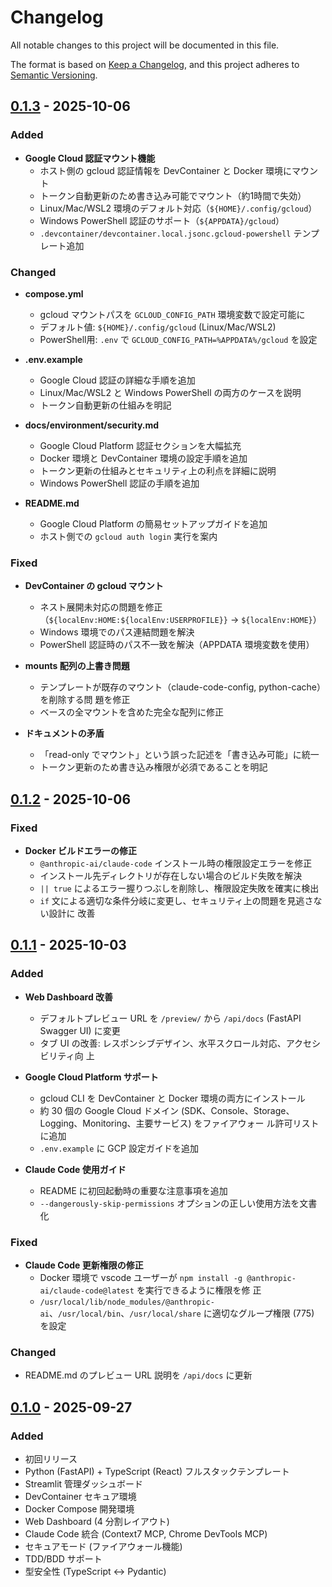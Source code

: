 # Changelog

All notable changes to this project will be documented in this file.

The format is based on [Keep a Changelog](https://keepachangelog.com/en/1.0.0/),
and this project adheres to
[Semantic Versioning](https://semver.org/spec/v2.0.0.html).

## [0.1.3] - 2025-10-06

### Added

- **Google Cloud 認証マウント機能**
  - ホスト側の gcloud 認証情報を DevContainer と Docker 環境にマウント
  - トークン自動更新のため書き込み可能でマウント（約1時間で失効）
  - Linux/Mac/WSL2 環境のデフォルト対応（`${HOME}/.config/gcloud`）
  - Windows PowerShell 認証のサポート（`${APPDATA}/gcloud`）
  - `.devcontainer/devcontainer.local.jsonc.gcloud-powershell` テンプレート追加

### Changed

- **compose.yml**

  - gcloud マウントパスを `GCLOUD_CONFIG_PATH` 環境変数で設定可能に
  - デフォルト値: `${HOME}/.config/gcloud` (Linux/Mac/WSL2)
  - PowerShell用: `.env` で `GCLOUD_CONFIG_PATH=%APPDATA%/gcloud` を設定

- **.env.example**

  - Google Cloud 認証の詳細な手順を追加
  - Linux/Mac/WSL2 と Windows PowerShell の両方のケースを説明
  - トークン自動更新の仕組みを明記

- **docs/environment/security.md**

  - Google Cloud Platform 認証セクションを大幅拡充
  - Docker 環境と DevContainer 環境の設定手順を追加
  - トークン更新の仕組みとセキュリティ上の利点を詳細に説明
  - Windows PowerShell 認証の手順を追加

- **README.md**
  - Google Cloud Platform の簡易セットアップガイドを追加
  - ホスト側での `gcloud auth login` 実行を案内

### Fixed

- **DevContainer の gcloud マウント**

  - ネスト展開未対応の問題を修正（`${localEnv:HOME:${localEnv:USERPROFILE}}` →
    `${localEnv:HOME}`）
  - Windows 環境でのパス連結問題を解決
  - PowerShell 認証時のパス不一致を解決（APPDATA 環境変数を使用）

- **mounts 配列の上書き問題**

  - テンプレートが既存のマウント（claude-code-config, python-cache）を削除する問
    題を修正
  - ベースの全マウントを含めた完全な配列に修正

- **ドキュメントの矛盾**
  - 「read-only でマウント」という誤った記述を「書き込み可能」に統一
  - トークン更新のため書き込み権限が必須であることを明記

## [0.1.2] - 2025-10-06

### Fixed

- **Docker ビルドエラーの修正**
  - `@anthropic-ai/claude-code` インストール時の権限設定エラーを修正
  - インストール先ディレクトリが存在しない場合のビルド失敗を解決
  - `|| true` によるエラー握りつぶしを削除し、権限設定失敗を確実に検出
  - `if` 文による適切な条件分岐に変更し、セキュリティ上の問題を見逃さない設計に
    改善

## [0.1.1] - 2025-10-03

### Added

- **Web Dashboard 改善**

  - デフォルトプレビュー URL を `/preview/` から `/api/docs` (FastAPI Swagger
    UI) に変更
  - タブ UI の改善: レスポンシブデザイン、水平スクロール対応、アクセシビリティ向
    上

- **Google Cloud Platform サポート**

  - gcloud CLI を DevContainer と Docker 環境の両方にインストール
  - 約 30 個の Google Cloud ドメイン
    (SDK、Console、Storage、Logging、Monitoring、主要サービス) をファイアウォー
    ル許可リストに追加
  - `.env.example` に GCP 設定ガイドを追加

- **Claude Code 使用ガイド**
  - README に初回起動時の重要な注意事項を追加
  - `--dangerously-skip-permissions` オプションの正しい使用方法を文書化

### Fixed

- **Claude Code 更新権限の修正**
  - Docker 環境で vscode ユーザーが
    `npm install -g @anthropic-ai/claude-code@latest` を実行できるように権限を修
    正
  - `/usr/local/lib/node_modules/@anthropic-ai`、`/usr/local/bin`、`/usr/local/share`
    に適切なグループ権限 (775) を設定

### Changed

- README.md のプレビュー URL 説明を `/api/docs` に更新

## [0.1.0] - 2025-09-27

### Added

- 初回リリース
- Python (FastAPI) + TypeScript (React) フルスタックテンプレート
- Streamlit 管理ダッシュボード
- DevContainer セキュア環境
- Docker Compose 開発環境
- Web Dashboard (4 分割レイアウト)
- Claude Code 統合 (Context7 MCP, Chrome DevTools MCP)
- セキュアモード (ファイアウォール機能)
- TDD/BDD サポート
- 型安全性 (TypeScript ↔ Pydantic)

[0.1.3]: https://github.com/your-username/cc-safe-stack/compare/v0.1.2...v0.1.3
[0.1.2]: https://github.com/your-username/cc-safe-stack/compare/v0.1.1...v0.1.2
[0.1.1]: https://github.com/your-username/cc-safe-stack/compare/v0.1.0...v0.1.1
[0.1.0]: https://github.com/your-username/cc-safe-stack/releases/tag/v0.1.0
